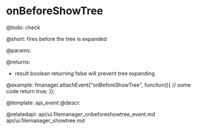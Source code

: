 onBeforeShowTree
=============

@todo:
	check

@short:
	fires before the tree is expanded

@params:

@returns:

- result		boolean			returning false will prevent tree expanding

@example:
fmanager.attachEvent("onBeforeShowTree", function(){
	// some code
    return true;
});

@template:	api_event
@descr:

@relatedapi:
api/ui.filemanager_onbeforeshowtree_event.md
api/ui.filemanager_showtree.md
